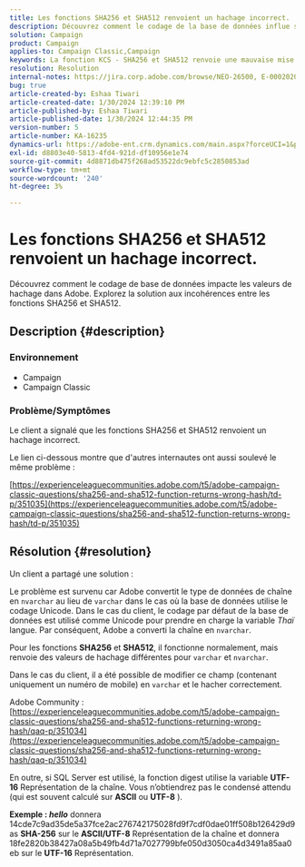 ```yaml
---
title: Les fonctions SHA256 et SHA512 renvoient un hachage incorrect.
description: Découvrez comment le codage de la base de données influe sur les valeurs de hachage dans Adobe.
solution: Campaign
product: Campaign
applies-to: Campaign Classic,Campaign
keywords: La fonction KCS - SHA256 et SHA512 renvoie une mauvaise mise à jour de hachage 2.
resolution: Resolution
internal-notes: https://jira.corp.adobe.com/browse/NEO-26500, E-000202021, E-000148142
bug: true
article-created-by: Eshaa Tiwari
article-created-date: 1/30/2024 12:39:10 PM
article-published-by: Eshaa Tiwari
article-published-date: 1/30/2024 12:44:35 PM
version-number: 5
article-number: KA-16235
dynamics-url: https://adobe-ent.crm.dynamics.com/main.aspx?forceUCI=1&pagetype=entityrecord&etn=knowledgearticle&id=76bac78d-6cbf-ee11-9079-6045bd006268
exl-id: d8803e40-5813-4fd4-921d-df10956e1e74
source-git-commit: 4d8871db475f268ad53522dc9ebfc5c2850853ad
workflow-type: tm+mt
source-wordcount: '240'
ht-degree: 3%

---
```


# Les fonctions SHA256 et SHA512 renvoient un hachage incorrect.


Découvrez comment le codage de base de données impacte les valeurs de hachage dans Adobe. Explorez la solution aux incohérences entre les fonctions SHA256 et SHA512.

## Description {#description}


### <b>Environnement</b>

- Campaign
- Campaign Classic


### <b>Problème/Symptômes</b>

Le client a signalé que les fonctions SHA256 et SHA512 renvoient un hachage incorrect.

Le lien ci-dessous montre que d&#39;autres internautes ont aussi soulevé le même problème :

[https://experienceleaguecommunities.adobe.com/t5/adobe-campaign-classic-questions/sha256-and-sha512-function-returns-wrong-hash/td-p/351035](https://experienceleaguecommunities.adobe.com/t5/adobe-campaign-classic-questions/sha256-and-sha512-function-returns-wrong-hash/td-p/351035)




## Résolution {#resolution}


Un client a partagé une solution :

Le problème est survenu car Adobe convertit le type de données de chaîne en `nvarchar` au lieu de `varchar` dans le cas où la base de données utilise le codage Unicode. Dans le cas du client, le codage par défaut de la base de données est utilisé comme Unicode pour prendre en charge la variable *Thaï* langue. Par conséquent, Adobe a converti la chaîne en `nvarchar`.

Pour les fonctions <b>SHA256</b> et <b>SHA512</b>, il fonctionne normalement, mais renvoie des valeurs de hachage différentes pour `varchar` et `nvarchar`.

Dans le cas du client, il a été possible de modifier ce champ (contenant uniquement un numéro de mobile) en `varchar` et le hacher correctement.

Adobe Community :
[https://experienceleaguecommunities.adobe.com/t5/adobe-campaign-classic-questions/sha256-and-sha512-functions-returning-wrong-hash/qaq-p/351034](https://experienceleaguecommunities.adobe.com/t5/adobe-campaign-classic-questions/sha256-and-sha512-functions-returning-wrong-hash/qaq-p/351034)

En outre, si SQL Server est utilisé, la fonction digest utilise la variable <b>UTF-16</b> Représentation de la chaîne. Vous n’obtiendrez pas le condensé attendu (qui est souvent calculé sur <b>ASCII</b> ou <b>UTF-8</b> ).

<b>Exemple : *hello</b>* donnera 14cde7c9ad35de5a37fce2ac276742175028fd9f7cdf0dae01ff508b126429d9 as <b>SHA-256</b> sur le <b>ASCII/UTF-8</b> Représentation de la chaîne et donnera 18fe2820b38427a08a5b49fb4d71a7027799bfe050d3050ca4d3491a85aa0eb sur le <b>UTF-16</b> Représentation.
